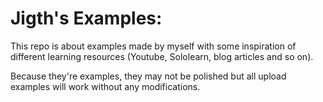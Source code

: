 # Jigth's Examples:

This repo is about examples made by myself with some inspiration of different learning resources (Youtube, Sololearn, blog articles and so on).

Because they're examples, they may not be polished but all upload examples will work without any modifications.